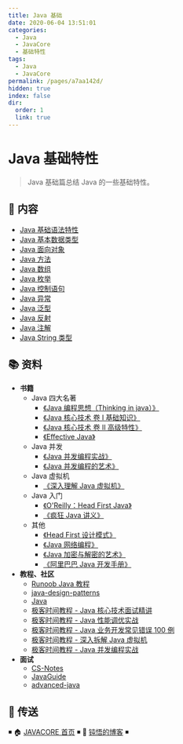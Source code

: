 ```yaml
---
title: Java 基础
date: 2020-06-04 13:51:01
categories:
  - Java
  - JavaCore
  - 基础特性
tags:
  - Java
  - JavaCore
permalink: /pages/a7aa142d/
hidden: true
index: false
dir:
  order: 1
  link: true
---
```


# Java 基础特性

> Java 基础篇总结 Java 的一些基础特性。

## 📖 内容

- [Java 基础语法特性](Java基础语法.md)
- [Java 基本数据类型](Java基本数据类型.md)
- [Java 面向对象](Java面向对象.md)
- [Java 方法](Java方法.md)
- [Java 数组](Java数组.md)
- [Java 枚举](Java枚举.md)
- [Java 控制语句](Java控制语句.md)
- [Java 异常](Java异常.md)
- [Java 泛型](Java泛型.md)
- [Java 反射](Java反射.md)
- [Java 注解](Java注解.md)
- [Java String 类型](JavaString类型.md)

## 📚 资料

- **书籍**
  - Java 四大名著
    - [《Java 编程思想（Thinking in java）》](https://book.douban.com/subject/2130190/)
    - [《Java 核心技术 卷 I 基础知识》](https://book.douban.com/subject/26880667/)
    - [《Java 核心技术 卷 II 高级特性》](https://book.douban.com/subject/27165931/)
    - [《Effective Java》](https://book.douban.com/subject/30412517/)
  - Java 并发
    - [《Java 并发编程实战》](https://book.douban.com/subject/10484692/)
    - [《Java 并发编程的艺术》](https://book.douban.com/subject/26591326/)
  - Java 虚拟机
    - [《深入理解 Java 虚拟机》](https://book.douban.com/subject/34907497/)
  - Java 入门
    - [《O'Reilly：Head First Java》](https://book.douban.com/subject/2000732/)
    - [《疯狂 Java 讲义》](https://book.douban.com/subject/3246499/)
  - 其他
    - [《Head First 设计模式》](https://book.douban.com/subject/2243615/)
    - [《Java 网络编程》](https://book.douban.com/subject/1438754/)
    - [《Java 加密与解密的艺术》](https://book.douban.com/subject/25861566/)
    - [《阿里巴巴 Java 开发手册》](https://book.douban.com/subject/27605355/)
- **教程、社区**
  - [Runoob Java 教程](https://www.runoob.com/java/java-tutorial.html)
  - [java-design-patterns](https://github.com/iluwatar/java-design-patterns)
  - [Java](https://github.com/TheAlgorithms/Java)
  - [极客时间教程 - Java 核心技术面试精讲](https://time.geekbang.org/column/intro/82)
  - [极客时间教程 - Java 性能调优实战](https://time.geekbang.org/column/intro/100028001)
  - [极客时间教程 - Java 业务开发常见错误 100 例](https://time.geekbang.org/column/intro/100047701)
  - [极客时间教程 - 深入拆解 Java 虚拟机](https://time.geekbang.org/column/intro/100010301)
  - [极客时间教程 - Java 并发编程实战](https://time.geekbang.org/column/intro/100023901)
- **面试**
  - [CS-Notes](https://github.com/CyC2018/CS-Notes)
  - [JavaGuide](https://github.com/Snailclimb/JavaGuide)
  - [advanced-java](https://github.com/doocs/advanced-java)

## 🚪 传送

◾ 🏠 [JAVACORE 首页](https://github.com/dunwu/javacore) ◾ 🎯 [钝悟的博客](https://dunwu.github.io/waterdrop/) ◾
